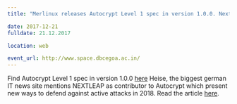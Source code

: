 ```yaml
---
title: "Merlinux releases Autocrypt Level 1 spec in version 1.0.0. Nextleap mentioned by Heise (german biggest IT news site) as contributor"

date: 2017-12-21
fulldate: 21.12.2017

location: web

event_url: http://www.space.dbcegoa.ac.in/
---
```

Find Autocrypt Level 1 spec in version 1.0.0 [here](https://autocrypt.org)
Heise, the biggest german IT news site mentions NEXTLEAP as contributor to Autocrypt which present new ways to defend against active attacks in 2018. Read the article [here](https://www.heise.de/ix/meldung/Einfache-Mail-Verschluesselung-PGP-Helfer-Autocrypt-in-Version-1-0-vorgestellt-3924855.html).

